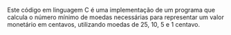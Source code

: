 
Este código em linguagem C é uma implementação de um programa que calcula o número mínimo de moedas necessárias para representar um valor monetário em centavos, utilizando moedas de 25, 10, 5 e 1 centavo.
